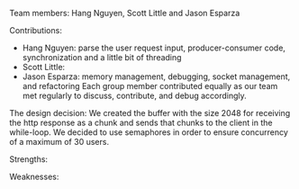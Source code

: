 Team members: Hang Nguyen, Scott Little and Jason Esparza


Contributions:
- Hang Nguyen: parse the user request input, producer-consumer code, synchronization and a little bit of threading
- Scott Little:
- Jason Esparza: memory management, debugging, socket management, and refactoring
Each group member contributed equally as our team met regularly to discuss, contribute, and debug accordingly.


The design decision:
We created the buffer with the size 2048 for receiving the http response as a chunk
and sends that chunks to the client in the while-loop.
We decided to use semaphores in order to ensure concurrency of a maximum of 30 users.


Strengths:


Weaknesses: